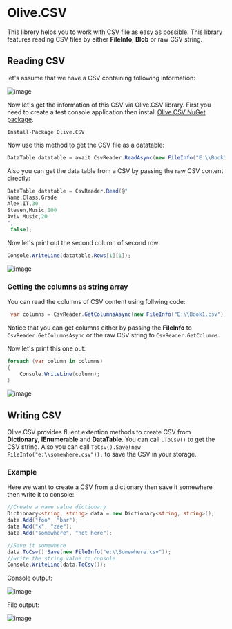# Olive.CSV

This librery helps you to work with CSV file as easy as possible. This library features reading CSV files by either **FileInfo**, **Blob** or raw CSV string.

## Reading CSV

let's assume that we have a CSV containing following information:

![image](https://user-images.githubusercontent.com/22152065/37519997-9aaa7778-2930-11e8-89c7-1f5dafa35172.png)

Now let's get the information of this CSV via Olive.CSV library. First you need to create a test console application then install [Olive.CSV NuGet package](https://www.nuget.org/packages/Olive.Csv/).

`Install-Package Olive.CSV`

Now use this method to get the CSV file as a datatable:

```csharp
DataTable datatable = await CsvReader.ReadAsync(new FileInfo("E:\\Book1.csv"), false);
```

Also you can get the data table from a CSV by passing the raw CSV content directly:

```csharp
DataTable datatable = CsvReader.Read(@"
Name,Class,Grade
Alex,IT,30
Steven,Music,100
Aviv,Music,20
",
 false);
```

Now let's print out the second column of second row:

```csharp
Console.WriteLine(datatable.Rows[1][1]);
```

![image](https://user-images.githubusercontent.com/22152065/37521184-0842d196-2935-11e8-8d26-87de5dd6019c.png)

### Getting the columns as string array

You can read the columns of CSV content using follwing code:

```csharp
 var columns = CsvReader.GetColumnsAsync(new FileInfo("E:\\Book1.csv")).Result;
```

Notice that you can get columns either by passing the **FileInfo** to `CsvReader.GetColumnsAsync` or the raw CSV string to `CsvReader.GetColumns`.

Now let's print this one out:

```csharp
foreach (var column in columns)
{
    Console.WriteLine(column);
}
```

![image](https://user-images.githubusercontent.com/22152065/37521325-8c071528-2935-11e8-8259-cec2e94e0cfe.png)

## Writing CSV

Olive.CSV provides fluent extention methods to create CSV from **Dictionary**, **IEnumerable** and **DataTable**.
You can call `.ToCsv()` to get the CSV string. Also you can call `ToCsv().Save(new FileInfo("e:\\somewhere.csv"));` to save the CSV in your storage.

### Example

Here we want to create a CSV from a dictionary then save it somewhere then write it to console:

```csharp
//Create a name value dictionary
Dictionary<string, string> data = new Dictionary<string, string>();
data.Add("foo", "bar");
data.Add("x", "zee");
data.Add("somewhere", "not here");

//Save it somewhere
data.ToCsv().Save(new FileInfo("e:\\Somewhere.csv"));
//write the string value to console
Console.WriteLine(data.ToCsv());
```

Console output:

![image](https://user-images.githubusercontent.com/22152065/37524448-1b795e9c-293f-11e8-9694-c4bf2d3f95b4.png)

File output:

![image](https://user-images.githubusercontent.com/22152065/37524419-07fc1df0-293f-11e8-9b1e-b0d794d19ae5.png)
